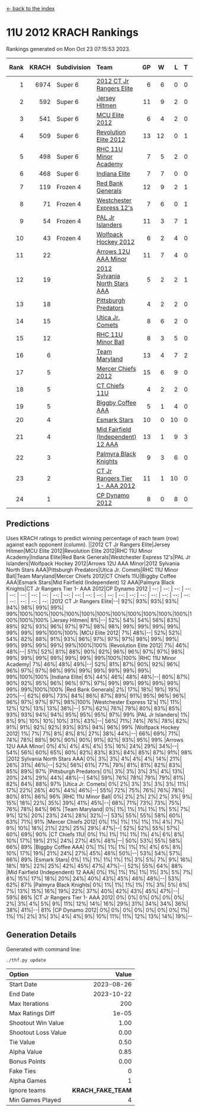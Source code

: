 [<- back to the index](readme.md)
# 11U 2012 KRACH Rankings
Rankings generated on Mon Oct 23 07:15:53 2023.

Rank|KRACH|Subdivision|Team|GP|W|L|T|OTW|OTL|SoS|Exp Wins|Win Diff
---:|---:|:---|:---|---:|---:|---:|---:|---:|---:|---:|---:|---:
1|6974|Super 6|[2012 CT Jr Rangers Elite](https://gamesheetstats.com/seasons/3664/teams/140909/schedule)|6|6|0|0|0|0|173|6.8|-0.0
2|592|Super 6|[Jersey Hitmen](https://gamesheetstats.com/seasons/3664/teams/140915/schedule)|11|9|2|0|0|0|687|9.8|-0.0
3|541|Super 6|[MCU Elite 2012](https://gamesheetstats.com/seasons/3664/teams/140908/schedule)|6|4|2|0|2|0|324|4.8|-0.0
4|509|Super 6|[Revolution Elite 2012](https://gamesheetstats.com/seasons/3664/teams/140924/schedule)|13|12|0|1|1|0|27|13.4|0.0
5|498|Super 6|[RHC 11U Minor Academy](https://gamesheetstats.com/seasons/3664/teams/140913/schedule)|7|5|2|0|0|1|1019|5.8|-0.0
6|468|Super 6|[Indiana Elite](https://gamesheetstats.com/seasons/3664/teams/144355/schedule)|7|7|0|0|0|0|9|7.9|0.0
7|119|Frozen 4|[Red Bank Generals](https://gamesheetstats.com/seasons/3664/teams/140916/schedule)|12|9|2|1|2|0|96|10.4|0.0
8|71|Frozen 4|[Westchester Express 12's](https://gamesheetstats.com/seasons/3664/teams/140919/schedule)|7|6|0|1|1|0|7|7.4|0.0
9|54|Frozen 4|[PAL Jr Islanders](https://gamesheetstats.com/seasons/3664/teams/140921/schedule)|11|3|7|1|0|2|1394|4.4|0.0
10|43|Frozen 4|[Wolfpack Hockey 2012](https://gamesheetstats.com/seasons/3664/teams/140914/schedule)|6|2|4|0|0|1|301|2.8|-0.0
11|22||[Arrows 12U AAA Minor](https://gamesheetstats.com/seasons/3664/teams/140920/schedule)|11|7|4|0|1|0|27|7.9|0.0
12|19||[2012 Sylvania North Stars AAA](https://gamesheetstats.com/seasons/3664/teams/162461/schedule)|5|2|2|1|0|0|159|3.4|0.0
13|18||[Pittsburgh Predators](https://gamesheetstats.com/seasons/3664/teams/140925/schedule)|4|2|2|0|0|1|49|2.9|0.0
14|15||[Utica Jr. Comets](https://gamesheetstats.com/seasons/3664/teams/140923/schedule)|8|6|2|0|1|0|5|6.9|0.0
15|12||[RHC 11U Minor Ball](https://gamesheetstats.com/seasons/3664/teams/140917/schedule)|8|3|5|0|0|0|85|3.9|0.0
16|6||[Team Maryland](https://gamesheetstats.com/seasons/3664/teams/140928/schedule)|13|4|7|2|0|0|1035|5.9|0.0
17|5||[Mercer Chiefs 2012](https://gamesheetstats.com/seasons/3664/teams/140918/schedule)|15|6|9|0|0|1|25|6.9|0.0
18|5||[CT Chiefs 11U](https://gamesheetstats.com/seasons/3664/teams/140912/schedule)|4|2|2|0|0|0|6|2.9|0.0
19|5||[Biggby Coffee AAA](https://gamesheetstats.com/seasons/3664/teams/144354/schedule)|5|1|4|0|0|0|161|1.9|0.0
20|4||[Esmark Stars](https://gamesheetstats.com/seasons/3664/teams/140926/schedule)|10|0|10|0|0|0|405|0.9|0.0
21|4||[Mid Fairfield (Independent) 12 AAA](https://gamesheetstats.com/seasons/3664/teams/140910/schedule)|13|1|9|3|0|2|78|3.4|0.0
22|3||[Palmyra Black Knights](https://gamesheetstats.com/seasons/3664/teams/140927/schedule)|9|3|6|0|0|0|59|3.9|0.0
23|2||[CT Jr Rangers Tier 1- AAA 2012](https://gamesheetstats.com/seasons/3664/teams/140911/schedule)|11|1|10|0|0|0|148|1.9|0.0
24|1||[CP Dynamo 2012](https://gamesheetstats.com/seasons/3664/teams/140922/schedule)|8|0|8|0|0|0|142|0.9|0.0

## Predictions
Uses KRACH ratings to predict winning percentage of each team (row) against each opponent (column).
||2012 CT Jr Rangers Elite|Jersey Hitmen|MCU Elite 2012|Revolution Elite 2012|RHC 11U Minor Academy|Indiana Elite|Red Bank Generals|Westchester Express 12's|PAL Jr Islanders|Wolfpack Hockey 2012|Arrows 12U AAA Minor|2012 Sylvania North Stars AAA|Pittsburgh Predators|Utica Jr. Comets|RHC 11U Minor Ball|Team Maryland|Mercer Chiefs 2012|CT Chiefs 11U|Biggby Coffee AAA|Esmark Stars|Mid Fairfield (Independent) 12 AAA|Palmyra Black Knights|CT Jr Rangers Tier 1- AAA 2012|CP Dynamo 2012
| --: | --: | --: | --: | --: | --: | --: | --: | --: | --: | --: | --: | --: | --: | --: | --: | --: | --: | --: | --: | --: | --: | --: | --: | --: 
|2012 CT Jr Rangers Elite|--| 92%| 93%| 93%| 93%| 94%| 98%| 99%| 99%| 99%|100%|100%|100%|100%|100%|100%|100%|100%|100%|100%|100%|100%|100%|100%
|Jersey Hitmen|  8%|--| 52%| 54%| 54%| 56%| 83%| 89%| 92%| 93%| 96%| 97%| 97%| 98%| 98%| 99%| 99%| 99%| 99%| 99%| 99%| 99%|100%|100%
|MCU Elite 2012|  7%| 48%|--| 52%| 52%| 54%| 82%| 88%| 91%| 93%| 96%| 97%| 97%| 97%| 98%| 99%| 99%| 99%| 99%| 99%| 99%| 99%|100%|100%
|Revolution Elite 2012|  7%| 46%| 48%|--| 51%| 52%| 81%| 88%| 90%| 92%| 96%| 96%| 97%| 97%| 98%| 99%| 99%| 99%| 99%| 99%| 99%| 99%|100%|100%
|RHC 11U Minor Academy|  7%| 46%| 48%| 49%|--| 52%| 81%| 87%| 90%| 92%| 96%| 96%| 97%| 97%| 98%| 99%| 99%| 99%| 99%| 99%| 99%| 99%|100%|100%
|Indiana Elite|  6%| 44%| 46%| 48%| 48%|--| 80%| 87%| 90%| 92%| 95%| 96%| 96%| 97%| 97%| 99%| 99%| 99%| 99%| 99%| 99%| 99%|100%|100%
|Red Bank Generals|  2%| 17%| 18%| 19%| 19%| 20%|--| 62%| 69%| 73%| 84%| 86%| 87%| 89%| 91%| 95%| 96%| 96%| 96%| 97%| 97%| 97%| 98%|100%
|Westchester Express 12's|  1%| 11%| 12%| 12%| 13%| 13%| 38%|--| 57%| 62%| 76%| 79%| 80%| 83%| 85%| 93%| 93%| 94%| 94%| 95%| 95%| 95%| 97%| 99%
|PAL Jr Islanders|  1%|  8%|  9%| 10%| 10%| 10%| 31%| 43%|--| 56%| 71%| 74%| 76%| 78%| 82%| 91%| 91%| 92%| 92%| 93%| 93%| 94%| 96%| 99%
|Wolfpack Hockey 2012|  1%|  7%|  7%|  8%|  8%|  8%| 27%| 38%| 44%|--| 66%| 69%| 71%| 74%| 78%| 88%| 90%| 90%| 90%| 91%| 92%| 93%| 95%| 99%
|Arrows 12U AAA Minor|  0%|  4%|  4%|  4%|  4%|  5%| 16%| 24%| 29%| 34%|--| 54%| 56%| 60%| 65%| 80%| 82%| 83%| 83%| 84%| 85%| 87%| 91%| 98%
|2012 Sylvania North Stars AAA|  0%|  3%|  3%|  4%|  4%|  4%| 14%| 21%| 26%| 31%| 46%|--| 52%| 56%| 61%| 77%| 79%| 81%| 81%| 82%| 83%| 85%| 89%| 97%
|Pittsburgh Predators|  0%|  3%|  3%|  3%|  3%|  4%| 13%| 20%| 24%| 29%| 44%| 48%|--| 54%| 59%| 76%| 78%| 79%| 79%| 81%| 82%| 84%| 88%| 97%
|Utica Jr. Comets|  0%|  2%|  3%|  3%|  3%|  3%| 11%| 17%| 22%| 26%| 40%| 44%| 46%|--| 55%| 72%| 75%| 76%| 76%| 78%| 80%| 81%| 86%| 96%
|RHC 11U Minor Ball|  0%|  2%|  2%|  2%|  2%|  3%|  9%| 15%| 18%| 22%| 35%| 39%| 41%| 45%|--| 68%| 71%| 73%| 73%| 75%| 76%| 78%| 84%| 96%
|Team Maryland|  0%|  1%|  1%|  1%|  1%|  1%|  5%|  7%|  9%| 12%| 20%| 23%| 24%| 28%| 32%|--| 53%| 55%| 55%| 58%| 60%| 63%| 71%| 91%
|Mercer Chiefs 2012|  0%|  1%|  1%|  1%|  1%|  1%|  4%|  7%|  9%| 10%| 18%| 21%| 22%| 25%| 29%| 47%|--| 52%| 52%| 55%| 57%| 60%| 69%| 90%
|CT Chiefs 11U|  0%|  1%|  1%|  1%|  1%|  1%|  4%|  6%|  8%| 10%| 17%| 19%| 21%| 24%| 27%| 45%| 48%|--| 50%| 53%| 55%| 58%| 66%| 89%
|Biggby Coffee AAA|  0%|  1%|  1%|  1%|  1%|  1%|  4%|  6%|  8%| 10%| 17%| 19%| 21%| 24%| 27%| 45%| 48%| 50%|--| 53%| 54%| 57%| 66%| 89%
|Esmark Stars|  0%|  1%|  1%|  1%|  1%|  1%|  3%|  5%|  7%|  9%| 16%| 18%| 19%| 22%| 25%| 42%| 45%| 47%| 47%|--| 52%| 55%| 64%| 88%
|Mid Fairfield (Independent) 12 AAA|  0%|  1%|  1%|  1%|  1%|  1%|  3%|  5%|  7%|  8%| 15%| 17%| 18%| 20%| 24%| 40%| 43%| 45%| 46%| 48%|--| 53%| 62%| 87%
|Palmyra Black Knights|  0%|  1%|  1%|  1%|  1%|  1%|  3%|  5%|  6%|  7%| 13%| 15%| 16%| 19%| 22%| 37%| 40%| 42%| 43%| 45%| 47%|--| 59%| 86%
|CT Jr Rangers Tier 1- AAA 2012|  0%|  0%|  0%|  0%|  0%|  0%|  2%|  3%|  4%|  5%|  9%| 11%| 12%| 14%| 16%| 29%| 31%| 34%| 34%| 36%| 38%| 41%|--| 81%
|CP Dynamo 2012|  0%|  0%|  0%|  0%|  0%|  0%|  0%|  1%|  1%|  1%|  2%|  3%|  3%|  4%|  4%|  9%| 10%| 11%| 11%| 12%| 13%| 14%| 19%|--

## Generation Details

Generated with command line:
```
./thf.py update
```

| Option | Value |
| :----- | ----: |
| Start Date | 2023-08-26 |
| End Date | 2023-10-22 |
| Max Iterations | 200 |
| Max Ratings Diff | 1e-05 |
| Shootout Win Value | 1.00 |
| Shootout Loss Value | 0.00 |
| Tie Value | 0.50 |
| Alpha Value | 0.85 |
| Bonus Points | 0.00 |
| Fake Ties | 0 |
| Alpha Games | 1 |
| Ignore teams | __KRACH_FAKE_TEAM__ |
| Min Games Played | 4 |

